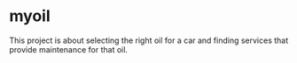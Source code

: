 # myoil
This project is about selecting the right oil for a car and finding services that provide maintenance for that oil.
